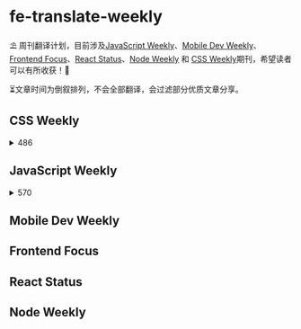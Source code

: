 # fe-translate-weekly
⛱ 周刊翻译计划，目前涉及[JavaScript Weekly](https://javascriptweekly.com/)、[Mobile Dev Weekly](https://mobiledevweekly.com/)、[Frontend Focus](https://frontendfoc.us/)、[React Status](https://react.statuscode.com/)、[Node Weekly](https://nodeweekly.com/) 和 [CSS Weekly](https://css-weekly.com/)期刊，希望读者可以有所收获！🥳

⏳文章时间为倒叙排列，不会全部翻译，会过滤部分优质文章分享。
## CSS Weekly
<details>
  <summary>
    486
  </summary>
  
* [CSS中 :has() 选择器不仅仅是 “父选择器”](/CSS_Weekly/486/has_selector.md)

</details>

## JavaScript Weekly
<details>
  <summary>
    570
  </summary>
  
* [ES2021：特性速递](/JavaScript_Weekly/570/ES2021_new_feature.md) 

</details>

## Mobile Dev Weekly

## Frontend Focus

## React Status

## Node Weekly
